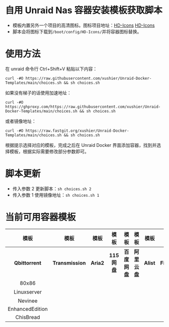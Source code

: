 # 自用 Unraid Nas 容器安装模板获取脚本

- 模板内置另外一个项目的高清图标。图标项目地址：[HD-Icons](https://github.com/xushier/HD-Icons)  [HD-Icons](https://hub.fastgit.xyz/xushier/HD-Icons)
- 脚本会将图标下载到`/boot/config/HD-Icons/`并将容器图标替换。

# 使用方法
在 unraid 命令行 Ctrl+Shift+V 粘贴以下内容：
```
curl -#O https://raw.githubusercontent.com/xushier/Unraid-Docker-Templates/main/choices.sh && sh choices.sh
```

如果没有梯子的话使用加速地址：
```
curl -#O https://ghproxy.com/https://raw.githubusercontent.com/xushier/Unraid-Docker-Templates/main/choices.sh && sh choices.sh
```
或者镜像地址：
```
curl -#O https://raw.fastgit.org/xushier/Unraid-Docker-Templates/main/choices.sh && sh choices.sh
```
根据提示选择对应的模板，完成之后在 Unraid Docker 界面添加容器，找到并选择模板，根据实际需要修改部分参数即可。

# 脚本更新
- 传入参数 2 更新脚本：`sh choices.sh 2`
- 传入参数 1 使用镜像地址：`sh choices.sh 1`

# 当前可用容器模板

|模板|模板|模板|模板|模板|模板|模板|模板|
|:--:|:--:|:--:|:--:|:--:|:--:|:--:|:--:|
|**Qbittorrent**|**Transmission**|**Aria2**|**115网盘**|**百度网盘**|**阿里云盘**|**Alist**|**Filebrowser**|
|80x86|||||||80x86|
|Linuxserver|||||||官方版|
|Nevinee||||||||
|EnhancedEdition||||||||
|ChisBread||||||||
